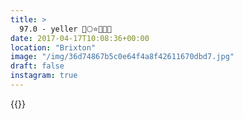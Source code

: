 ```yaml
---
title: >
  97.0 - yeller 📒🌕⭐️🌙🍋🚸
date: 2017-04-17T10:08:36+00:00
location: "Brixton"
image: "/img/36d74867b5c0e64f4a8f42611670dbd7.jpg"
draft: false
instagram: true
---
```


{{<photo src="/img/36d74867b5c0e64f4a8f42611670dbd7.jpg">}}

